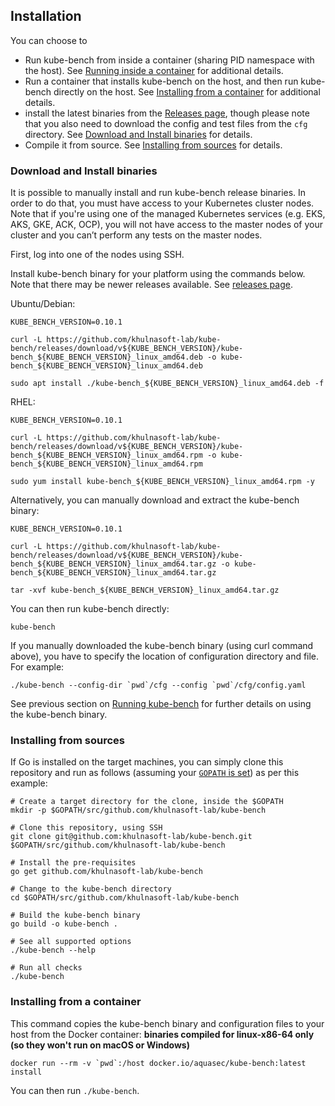 ## Installation

You can choose to
* Run kube-bench from inside a container (sharing PID namespace with the host). See [Running inside a container](./running.md#running-inside-a-container) for additional details.
* Run a container that installs kube-bench on the host, and then run kube-bench directly on the host. See [Installing from a container](#installing-from-a-container) for additional details.
* install the latest binaries from the [Releases page](https://github.com/khulnasoft-lab/kube-bench/releases), though please note that you also need to download the config and test files from the `cfg` directory. See [Download and Install binaries](#download-and-install-binaries) for details.
* Compile it from source. See [Installing from sources](#installing-from-sources) for details.


### Download and Install binaries

It is possible to manually install and run kube-bench release binaries. In order to do that, you must have access to your Kubernetes cluster nodes. Note that if you're using one of the managed Kubernetes services (e.g. EKS, AKS, GKE, ACK, OCP), you will not have access to the master nodes of your cluster and you can’t perform any tests on the master nodes.

First, log into one of the nodes using SSH.

Install kube-bench binary for your platform using the commands below. Note that there may be newer releases available. See [releases page](https://github.com/khulnasoft-lab/kube-bench/releases).

Ubuntu/Debian:

```
KUBE_BENCH_VERSION=0.10.1

curl -L https://github.com/khulnasoft-lab/kube-bench/releases/download/v${KUBE_BENCH_VERSION}/kube-bench_${KUBE_BENCH_VERSION}_linux_amd64.deb -o kube-bench_${KUBE_BENCH_VERSION}_linux_amd64.deb

sudo apt install ./kube-bench_${KUBE_BENCH_VERSION}_linux_amd64.deb -f
```

RHEL:

```
KUBE_BENCH_VERSION=0.10.1

curl -L https://github.com/khulnasoft-lab/kube-bench/releases/download/v${KUBE_BENCH_VERSION}/kube-bench_${KUBE_BENCH_VERSION}_linux_amd64.rpm -o kube-bench_${KUBE_BENCH_VERSION}_linux_amd64.rpm

sudo yum install kube-bench_${KUBE_BENCH_VERSION}_linux_amd64.rpm -y
```

Alternatively, you can manually download and extract the kube-bench binary:

```
KUBE_BENCH_VERSION=0.10.1

curl -L https://github.com/khulnasoft-lab/kube-bench/releases/download/v${KUBE_BENCH_VERSION}/kube-bench_${KUBE_BENCH_VERSION}_linux_amd64.tar.gz -o kube-bench_${KUBE_BENCH_VERSION}_linux_amd64.tar.gz

tar -xvf kube-bench_${KUBE_BENCH_VERSION}_linux_amd64.tar.gz
```

You can then run kube-bench directly:
```
kube-bench
```

If you manually downloaded the kube-bench binary (using curl command above), you have to specify the location of configuration directory and file. For example:
```
./kube-bench --config-dir `pwd`/cfg --config `pwd`/cfg/config.yaml 
```

See previous section on [Running kube-bench](./running.md#running-kube-bench) for further details on using the kube-bench binary.

### Installing from sources

If Go is installed on the target machines, you can simply clone this repository and run as follows (assuming your [`GOPATH` is set](https://github.com/golang/go/wiki/GOPATH)) as per this example:

```shell
# Create a target directory for the clone, inside the $GOPATH
mkdir -p $GOPATH/src/github.com/khulnasoft-lab/kube-bench

# Clone this repository, using SSH
git clone git@github.com:khulnasoft-lab/kube-bench.git $GOPATH/src/github.com/khulnasoft-lab/kube-bench

# Install the pre-requisites
go get github.com/khulnasoft-lab/kube-bench

# Change to the kube-bench directory
cd $GOPATH/src/github.com/khulnasoft-lab/kube-bench

# Build the kube-bench binary
go build -o kube-bench .

# See all supported options
./kube-bench --help

# Run all checks
./kube-bench
```


### Installing from a container

This command copies the kube-bench binary and configuration files to your host from the Docker container:
**binaries compiled for linux-x86-64 only (so they won't run on macOS or Windows)**
```
docker run --rm -v `pwd`:/host docker.io/aquasec/kube-bench:latest install
```

You can then run `./kube-bench`.
